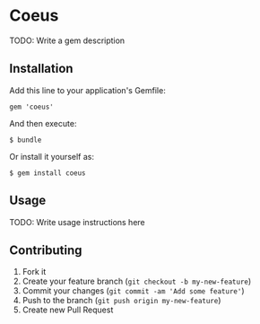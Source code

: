 # Coeus

TODO: Write a gem description

## Installation

Add this line to your application's Gemfile:

    gem 'coeus'

And then execute:

    $ bundle

Or install it yourself as:

    $ gem install coeus

## Usage

TODO: Write usage instructions here

## Contributing

1. Fork it
2. Create your feature branch (`git checkout -b my-new-feature`)
3. Commit your changes (`git commit -am 'Add some feature'`)
4. Push to the branch (`git push origin my-new-feature`)
5. Create new Pull Request
